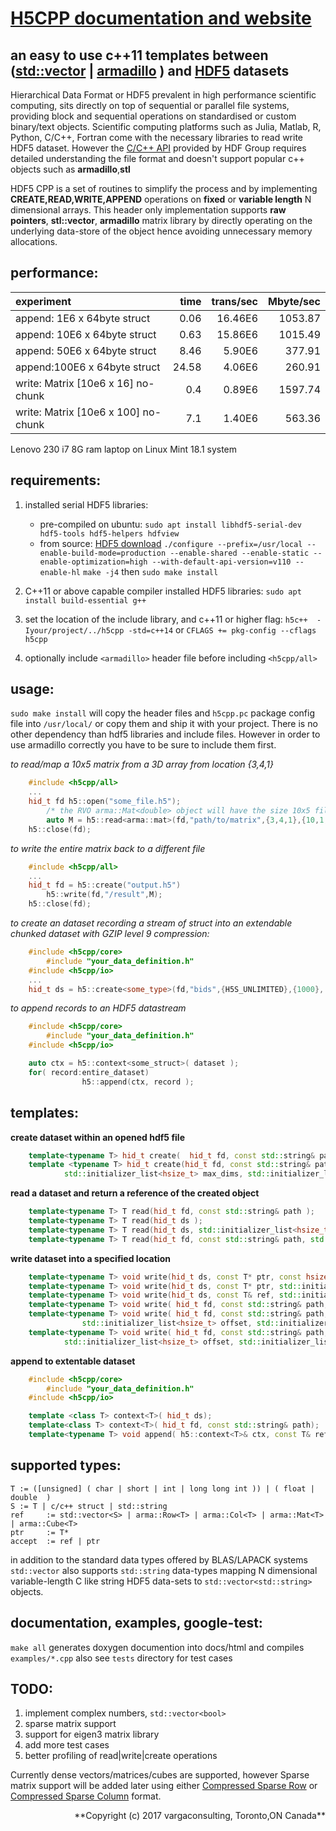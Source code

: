 <!---

 Copyright (c) 2017 vargaconsulting, Toronto,ON Canada
 Author: Varga, Steven <steven@vargaconsulting.ca>

 Permission is hereby granted, free of charge, to any person obtaining a copy of
 this  software  and associated documentation files (the "Software"), to deal in
 the Software  without   restriction, including without limitation the rights to
 use, copy, modify, merge,  publish,  distribute, sublicense, and/or sell copies
 of the Software, and to  permit persons to whom the Software is furnished to do
 so, subject to the following conditions:

 The above copyright notice and this permission notice shall be included in all
 copies or substantial portions of the Software.

 THE  SOFTWARE IS  PROVIDED  "AS IS",  WITHOUT  WARRANTY  OF ANY KIND, EXPRESS OR
 IMPLIED, INCLUDING BUT NOT LIMITED TO THE WARRANTIES OF MERCHANTABILITY, FITNESS
 FOR A PARTICULAR PURPOSE AND NONINFRINGEMENT.  IN NO EVENT  SHALL THE AUTHORS OR
 COPYRIGHT HOLDERS BE LIABLE FOR ANY  CLAIM,  DAMAGES OR OTHER LIABILITY, WHETHER
 IN  AN  ACTION  OF  CONTRACT, TORT OR  OTHERWISE, ARISING  FROM,  OUT  OF  OR IN
 CONNECTION WITH THE SOFTWARE OR THE USE OR OTHER DEALINGS IN THE SOFTWARE.
--->

[H5CPP documentation and website](http://h5cpp.ca)
==================================================

an easy to use c++11 templates between ([std::vector](http://en.cppreference.com/w/cpp/container/vector) | [armadillo](http://arma.sourceforge.net) ) and [HDF5](https://support.hdfgroup.org/HDF5/doc/H5.intro.html) datasets 
----------------------------------------------------------------------------

Hierarchical Data Format or HDF5 prevalent in high performance scientific computing, sits directly on top of sequential or parallel file systems, providing block and sequential operations on standardised or custom binary/text objects.
Scientific computing platforms such as Julia, Matlab, R, Python, C/C++, Fortran come with the necessary libraries to read write HDF5 dataset. However the [C/C++ API](https://support.hdfgroup.org/HDF5/doc/RM/RM_H5Front.html) provided by HDF Group requires detailed understanding the file format and doesn't support popular c++ objects such as **armadillo**,**stl**

HDF5 CPP is a set of routines to simplify the process and by implementing **CREATE,READ,WRITE,APPEND** operations on **fixed** or **variable length** N dimensional arrays.
This header only implementation supports **raw pointers**, **stl::vector**, **armadillo**  matrix library by directly operating on the underlying data-store of the object hence avoiding unnecessary memory allocations.

performance: 
------------
|    experiment                               | time  | trans/sec | Mbyte/sec |
|:--------------------------------------------|------:|----------:|----------:|
|append:  1E6 x 64byte struct                 |  0.06 |   16.46E6 |   1053.87 |
|append: 10E6 x 64byte struct                 |  0.63 |   15.86E6 |   1015.49 |
|append: 50E6 x 64byte struct                 |  8.46 |    5.90E6 |    377.91 |
|append:100E6 x 64byte struct                 | 24.58 |    4.06E6 |    260.91 |
|write:  Matrix<float> [10e6 x  16] no-chunk  |  0.4  |    0.89E6 |   1597.74 |
|write:  Matrix<float> [10e6 x 100] no-chunk  |  7.1  |    1.40E6 |    563.36 |

Lenovo 230 i7 8G ram laptop on Linux Mint 18.1 system

requirements:
-------------
1. installed serial HDF5 libraries:
	- pre-compiled on ubuntu: `sudo apt install libhdf5-serial-dev hdf5-tools hdf5-helpers hdfview`
	- from source: [HDF5 download](https://support.hdfgroup.org/HDF5/release/obtain5.html) 
	`./configure --prefix=/usr/local --enable-build-mode=production --enable-shared --enable-static --enable-optimization=high --with-default-api-version=v110 --enable-hl`
	`make -j4` then `sudo make install`

2. C++11 or above capable compiler installed HDF5 libraries: `sudo apt install build-essential g++`
3. set the location of the include library, and c++11 or higher flag: `h5c++  -Iyour/project/../h5cpp -std=c++14` or `CFLAGS += pkg-config --cflags h5cpp`
4. optionally include `<armadillo>`  header file before including `<h5cpp/all>`

usage:
-------
`sudo make install` will copy the header files and `h5cpp.pc` package config file into `/usr/local/` or copy them and ship it with your project. There is no other dependency than hdf5 libraries and include files. However in order to use armadillo  correctly you have to be sure to include them first.

*to read/map a 10x5 matrix from a 3D array from location {3,4,1}*
```cpp
	#include <h5cpp/all>
	...
	hid_t fd h5::open("some_file.h5");
		/* the RVO arma::Mat<double> object will have the size 10x5 filled*/
		auto M = h5::read<arma::mat>(fd,"path/to/matrix",{3,4,1},{10,1,5});
	h5::close(fd);
```

*to write the entire matrix back to a different file*
```cpp
	#include <h5cpp/all>
	...
	hid_t fd = h5::create("output.h5")
		h5::write(fd,"/result",M);
	h5::close(fd);
```
*to create an dataset recording a stream of struct into an extendable chunked dataset with GZIP level 9 compression:*
```cpp
	#include <h5cpp/core>
		#include "your_data_definition.h"
	#include <h5cpp/io>
	...
	hid_t ds = h5::create<some_type>(fd,"bids",{H5S_UNLIMITED},{1000}, 9);
```
*to append records to an HDF5 datastream* 
```cpp
	#include <h5cpp/core>
		#include "your_data_definition.h"
	#include <h5cpp/io>

	auto ctx = h5::context<some_struct>( dataset );
	for( record:entire_dataset)
				h5::append(ctx, record );
```

templates:
-----------

**create dataset within an opened hdf5 file**
```cpp
	template<typename T> hid_t create(  hid_t fd, const std::string& path, const T ref );
	template <typename T> hid_t create(hid_t fd, const std::string& path,
			std::initializer_list<hsize_t> max_dims, std::initializer_list<hsize_t> chunk_dims={}, const int32_t deflate = H5CPP_NO_COMPRESSION )
```

**read a dataset and return a reference of the created object**
```cpp
	template<typename T> T read(hid_t fd, const std::string& path ); 
	template<typename T> T read(hid_t ds ); 
	template<typename T> T read(hid_t ds, std::initializer_list<hsize_t> offset, std::initializer_list<hsize_t> count  ); 
	template<typename T> T read(hid_t fd, const std::string& path, std::initializer_list<hsize_t> offset, std::initializer_list<hsize_t> count  );
```

**write dataset into a specified location**
```cpp
	template<typename T> void write(hid_t ds, const T* ptr, const hsize_t* offset, const hsize_t* count );
	template<typename T> void write(hid_t ds, const T* ptr, std::initializer_list<hsize_t> offset,	std::initializer_list<hsize_t> count);
	template<typename T> void write(hid_t ds, const T& ref, std::initializer_list<hsize_t> offset,	std::initializer_list<hsize_t> count);
	template<typename T> void write( hid_t fd, const std::string& path, const T& ref);
	template<typename T> void write( hid_t fd, const std::string& path, const T& ref, 
				std::initializer_list<hsize_t> offset, std::initializer_list<hsize_t> count);
	template<typename T> void write( hid_t fd, const std::string& path, const T* ptr,
			std::initializer_list<hsize_t> offset, std::initializer_list<hsize_t> count)
```

**append to extentable dataset**
```cpp
	#include <h5cpp/core>
		#include "your_data_definition.h"
	#include <h5cpp/io>

	template <class T> context<T>( hid_t ds);
	template<class T> context<T>( hid_t fd, const std::string& path);
	template<typename T> void append( h5::context<T>& ctx, const T& ref);
```

supported types:
---------------- 

	T := ([unsigned] ( char | short | int | long long int )) | ( float | double  )
	S := T | c/c++ struct | std::string
	ref 	:= std::vector<S> | arma::Row<T> | arma::Col<T> | arma::Mat<T> | arma::Cube<T>
	ptr 	:= T* 
	accept 	:= ref | ptr 

in addition to the standard data types offered by BLAS/LAPACK systems `std::vector` also supports `std::string` data-types mapping N dimensional variable-length C like string HDF5 data-sets to `std::vector<std::string>` objects.


documentation, examples, google-test:
-------------------------------------
`make all` generates doxygen documention into docs/html and compiles `examples/*.cpp`
also see `tests` directory for test cases

TODO:
-----
1. implement  complex numbers, `std::vector<bool>`
2. sparse matrix support
3. support for eigen3 matrix library
4. add more test cases
5. better profiling of read|write|create operations

Currently  dense vectors/matrices/cubes are supported, however Sparse matrix support will be added later using either [Compressed Sparse Row](https://en.wikipedia.org/wiki/Sparse_matrix#Compressed_sparse_row_.28CSR.2C_CRS_or_Yale_format.29) or [Compressed Sparse Column](https://en.wikipedia.org/wiki/Sparse_matrix#Compressed_sparse_column_.28CSC_or_CCS.29) format.

<div style="text-align: right">
**Copyright (c) 2017 vargaconsulting, Toronto,ON Canada** <steven@vargaconsulting.ca>
</div>




